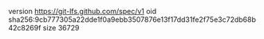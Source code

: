 version https://git-lfs.github.com/spec/v1
oid sha256:9cb777305a22dde1f0a9ebb3507876e13f17dd31fe2f75e3c72db68b42c8269f
size 36729

